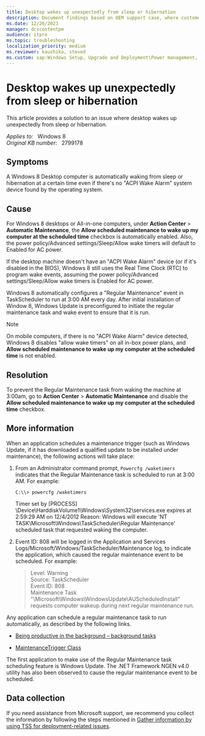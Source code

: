 ```yaml
---
title: Desktop wakes up unexpectedly from sleep or hibernation
description: Document findings based on OEM support case, where customer observed unexpected wake behavior. Provide information on how to track down the source of wake events, and related information.
ms.date: 12/26/2023
manager: dcscontentpm
audience: itpro
ms.topic: troubleshooting
localization_priority: medium
ms.reviewer: kaushika, steved
ms.custom: sap:Windows Setup, Upgrade and Deployment\Power management, csstroubleshoot
---
```

# Desktop wakes up unexpectedly from sleep or hibernation

This article provides a solution to an issue where desktop wakes up unexpectedly from sleep or hibernation.

_Applies to:_ &nbsp; Windows 8  
_Original KB number:_ &nbsp; 2799178

## Symptoms

A Windows 8 Desktop computer is automatically waking from sleep or hibernation at a certain time even if there's no "ACPI Wake Alarm" system device found by the operating system.

## Cause

For Windows 8 desktops or All-in-one computers, under **Action Center** > **Automatic Maintenance**, the **Allow scheduled maintenance to wake up my computer at the scheduled time** checkbox is automatically enabled. Also, the power policy/Advanced settings/Sleep/Allow wake timers will default to Enabled for AC power.

If the desktop machine doesn't have an "ACPI Wake Alarm" device (or if it's disabled in the BIOS), Windows 8 still uses the Real Time Clock (RTC) to program wake events, assuming the power policy/Advanced settings/Sleep/Allow wake timers is Enabled for AC power.

Windows 8 automatically configures a "Regular Maintenance" event in TaskScheduler to run at 3:00 AM every day. After initial installation of Window 8, Windows Update is preconfigured to initiate the regular maintenance task and wake event to ensure that it is run.

>[!NOTE]
 On mobile computers, if there is no "ACPI Wake Alarm" device detected, Windows 8 disables "allow wake timers" on all in-box power plans, and **Allow scheduled maintenance to wake up my computer at the scheduled time** is not enabled.

## Resolution

To prevent the Regular Maintenance task from waking the machine at 3:00am, go to **Action Center** > **Automatic Maintenance** and disable the **Allow scheduled maintenance to wake up my computer at the scheduled time** checkbox.

## More information

When an application schedules a maintenance trigger (such as Windows Update, if it has downloaded a qualified update to be installed under maintenance), the following actions will take place:

1. From an Administrator command prompt, `Powercfg /waketimers` indicates that the Regular Maintenance task is scheduled to run at 3:00 AM. For example:

    ```console
    C:\\> powercfg /waketimers
    ```

    Timer set by [PROCESS] \\Device\\HarddiskVolume1\\Windows\\System32\\services.exe expires at 2:59:29 AM on 12/4/2012
    Reason: Windows will execute 'NT TASK\\Microsoft\\Windows\\TaskScheduler\\Regular Maintenance' scheduled task that requested waking the computer.

2. Event ID: 808 will be logged in the Application and Services Logs/Microsoft/Windows/TaskScheduler/Maintenance log, to indicate the application, which caused the regular maintenance event to be scheduled. For example:

    > Level: Warning  
    Source: TaskScheduler  
    Event ID: 808  
    Maintenance Task "\\Microsoft\\Windows\\WindowsUpdate\\AUScheduledInstall" requests computer wakeup during next regular maintenance run.

Any application can schedule a regular maintenance task to run automatically, as described by the following links.

- [Being productive in the background – background tasks](/archive/blogs/windowsappdev/being-productive-in-the-background-background-tasks)

- [MaintenanceTrigger Class](/uwp/api/Windows.ApplicationModel.Background.MaintenanceTrigger)  

The first application to make use of the Regular Maintenance task scheduling feature is Windows Update. The .NET Framework NGEN v4.0 utility has also been observed to cause the regular maintenance event to be scheduled.

## Data collection

If you need assistance from Microsoft support, we recommend you collect the information by following the steps mentioned in [Gather information by using TSS for deployment-related issues](../windows-troubleshooters/gather-information-using-tss-deployment.md).
